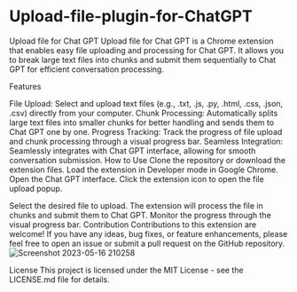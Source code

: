 # Upload-file-plugin-for-ChatGPT
Upload file for Chat GPT
Upload file for Chat GPT is a Chrome extension that enables easy file uploading and processing for Chat GPT. It allows you to break large text files into chunks and submit them sequentially to Chat GPT for efficient conversation processing.

Features

File Upload: Select and upload text files (e.g., .txt, .js, .py, .html, .css, .json, .csv) directly from your computer.
Chunk Processing: Automatically splits large text files into smaller chunks for better handling and sends them to Chat GPT one by one.
Progress Tracking: Track the progress of file upload and chunk processing through a visual progress bar.
Seamless Integration: Seamlessly integrates with Chat GPT interface, allowing for smooth conversation submission.
How to Use
Clone the repository or download the extension files.
Load the extension in Developer mode in Google Chrome.
Open the Chat GPT interface.
Click the extension icon to open the file upload popup.


Select the desired file to upload.
The extension will process the file in chunks and submit them to Chat GPT.
Monitor the progress through the visual progress bar.
Contribution
Contributions to this extension are welcome! If you have any ideas, bug fixes, or feature enhancements, please feel free to open an issue or submit a pull request on the GitHub repository.
![Screenshot 2023-05-16 210258](https://github.com/raj2577/Upload-file-plugin-for-ChatGPT/assets/112565295/97d5f00e-20fe-4ae4-a018-43b525cab567)

License
This project is licensed under the MIT License - see the LICENSE.md file for details.







